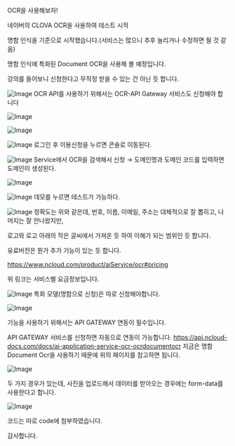 OCR을 사용해보자!

네이버의 CLOVA OCR을 사용하여 테스트 시작

명함 인식을 기준으로 시작했습니다.(서비스는 많으니 추후 늘리거나 수정하면 될 것 같음)

명함 인식에 특화된 Document OCR을 사용해 볼 예정입니다.

강의를 들어보니 신청한다고 무작정 받을 수 있는 건 아닌 듯 합니다.

![Image](https://github.com/user-attachments/assets/b4ef85a1-e3f6-4dd8-9075-ee33909ccf3d)
OCR API를 사용하기 위해서는 OCR-API Gateway 서비스도 신청해야 합니다

![Image](https://github.com/user-attachments/assets/23457192-3fbc-4b3e-afb2-228c895f6492)

![Image](https://github.com/user-attachments/assets/d7faa81c-a000-4a07-bdee-b4ea674236ed)

![Image](https://github.com/user-attachments/assets/e2bbc373-daac-4dc1-b7ae-ac768cc8d300)
로그인 후 이용신청을 누르면 콘솔로 이동된다.

![Image](https://github.com/user-attachments/assets/dcae2d27-c695-4816-ab4a-76bb44ec305a)
Service에서 OCR을 검색해서 신청 → 도메인명과 도메인 코드를 입력하면 도메인이 생성된다.

![Image](https://github.com/user-attachments/assets/0d944653-67e3-493d-aa6c-190e193bc052)

![Image](https://github.com/user-attachments/assets/1f854fa6-8872-40d1-a3b4-afeaf39ee687)
데모를 누르면 테스트가 가능하다.

![Image](https://github.com/user-attachments/assets/ffa13c7f-feb6-48d7-a9a2-6065dd6aad25)
정확도는 위와 같은데, 번호, 이름, 이메일, 주소는 대체적으로 잘 뽑히고, 나머지는 잘 안나왔지만,

로고와 로고 아래의 작은 글씨에서 가져온 듯 하여 이해가 되는 범위인 듯 합니다.

 

유료버전은 뭔가 추가 기능이 있는 듯 합니다.

https://www.ncloud.com/product/aiService/ocr#pricing 

위 링크는 서비스별 요금정보입니다.

![Image](https://github.com/user-attachments/assets/439c73e0-f180-45aa-9f8c-2aba30601839)
특화 모델(명함으로 신청)은 따로 신청해야합니다.

![Image](https://github.com/user-attachments/assets/17ddd245-6fd2-478a-8bbe-1c36826f1661)

기능을 사용하기 위해서는 API GATEWAY 연동이 필수입니다.

 API GATEWAY 서비스를 신청하면 자동으로 연동이 가능합니다.
https://api.ncloud-docs.com/docs/ai-application-service-ocr-ocrdocumentocr
 지금은 명함 Document Ocr을 사용하기 때문에 위의 페이지를 참고하면 됩니다.

![Image](https://github.com/user-attachments/assets/3b86465b-2771-414d-ab08-73a6aaf3aef7)

두 가지 경우가 있는데, 사진을 업로드해서 데이터를 받아오는 경우에는 form-data를 사용한다고 합니다.

![Image](https://github.com/user-attachments/assets/00c989e3-8e6c-4308-bb1f-7c1db399b0ca)

코드는 따로 code에 첨부하였습니다.

감사합니다.

